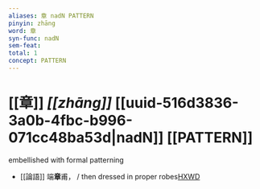 ```yaml
---
aliases: 章 nadN PATTERN
pinyin: zhāng
word: 章
syn-func: nadN
sem-feat: 
total: 1
concept: PATTERN 
---
```

# [[章]] *[[zhāng]]*  [[uuid-516d3836-3a0b-4fbc-b996-071cc48ba53d|nadN]] [[PATTERN]]
embellished with formal patterning
 - [[論語]] 端**章**甫， / then dressed in proper robes[HXWD](https://hxwd.org/textview.html?location=KR1h0004_tls_011-41a.7)